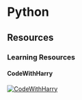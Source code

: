 # Python

## Resources
### Learning Resources
#### CodeWithHarry
[![CodeWithHarry](http://img.youtube.com/vi/gfDE2a7MKjA/0.jpg)](https://www.youtube.com/watch?v=gfDE2a7MKjA "Python Tutorial For Beginners In Hindi (With Notes)")
#### 
